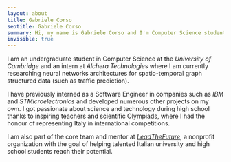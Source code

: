 ```yaml
---
layout: about
title: Gabriele Corso
seotitle: Gabriele Corso
summary: Hi, my name is Gabriele Corso and I'm Computer Science student at the University of Cambridge
invisible: true
---
```


I am an undergraduate student in Computer Science at the *University of Cambridge* and an intern at *Alchera Technologies* where I am currently researching neural networks architectures for spatio-temporal graph structured data (such as traffic prediction).

I have previously interned as a Software Engineer in companies such as *IBM* and *STMicroelectronics* and developed numerous other projects on my own. I got passionate about science and technology during high school thanks to inspiring teachers and scientific Olympiads, where I had the honour of representing Italy in international competitions.

I am also part of the core team and mentor at *[LeadTheFuture](https://leadthefuture.tech)*, a nonprofit organization with the goal of helping talented Italian university and high school students reach their potential.